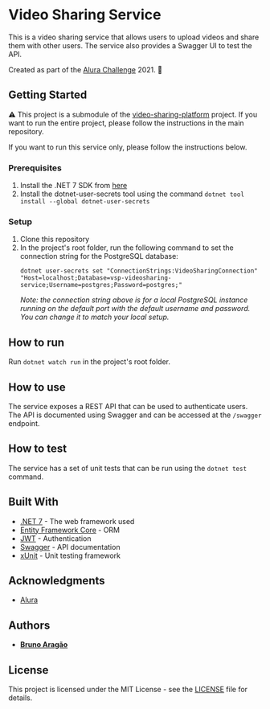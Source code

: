 # Video Sharing Service

This is a video sharing service that allows users to upload videos and share them with other users. The service also provides a Swagger UI to test the API.

Created as part of the [Alura Challenge](https://www.alura.com.br/challenge-back-end) 2021. :rocket:

## Getting Started

:warning: This project is a submodule of the [video-sharing-platform](github.com/brunoaragao/video-sharing-platform) project. If you want to run the entire project, please follow the instructions in the main repository.

If you want to run this service only, please follow the instructions below.

### Prerequisites
1. Install the .NET 7 SDK from [here](https://dotnet.microsoft.com/download/dotnet/7.0)
2. Install the dotnet-user-secrets tool using the command `dotnet tool install --global dotnet-user-secrets`

### Setup
1. Clone this repository
2. In the project's root folder, run the following command to set the connection string for the PostgreSQL database:
    ```
    dotnet user-secrets set "ConnectionStrings:VideoSharingConnection" "Host=localhost;Database=vsp-videosharing-service;Username=postgres;Password=postgres;"
    ```
    *Note: the connection string above is for a local PostgreSQL instance running on the default port with the default username and password. You can change it to match your local setup.*

## How to run
Run `dotnet watch run` in the project's root folder.

## How to use

The service exposes a REST API that can be used to authenticate users. The API is documented using Swagger and can be accessed at the `/swagger` endpoint.


## How to test
The service has a set of unit tests that can be run using the `dotnet test` command.

## Built With
- [.NET 7](https://dotnet.microsoft.com/download/dotnet/7.0) - The web framework used
- [Entity Framework Core](https://docs.microsoft.com/en-us/ef/core/) - ORM
- [JWT](https://jwt.io/) - Authentication
- [Swagger](https://swagger.io/) - API documentation
- [xUnit](https://xunit.net/) - Unit testing framework

## Acknowledgments

- [Alura](https://www.alura.com.br/)

## Authors

- **[Bruno Aragão](github.com/brunoaragao)**

## License

This project is licensed under the MIT License - see the [LICENSE](LICENSE) file for details.